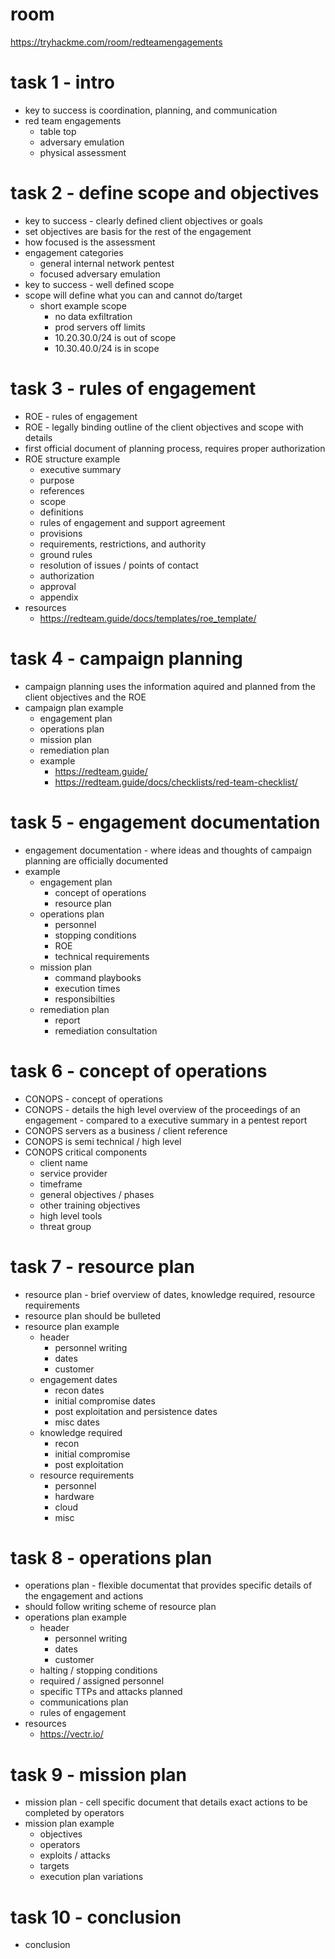 # room
https://tryhackme.com/room/redteamengagements

# task 1 - intro
* key to success is coordination, planning, and communication
* red team engagements
    * table top
    * adversary emulation
    * physical assessment

# task 2 - define scope and objectives
* key to success - clearly defined client objectives or goals
* set objectives are basis for the rest of the engagement
* how focused is the assessment
* engagement categories
    * general internal network pentest
    * focused adversary emulation
* key to success - well defined scope
* scope will define what you can and cannot do/target
    * short example scope
        * no data exfiltration
        * prod servers off limits
        * 10.20.30.0/24 is out of scope
        * 10.30.40.0/24 is in scope

# task 3 - rules of engagement
* ROE - rules of engagement
* ROE - legally binding outline of the client objectives and scope with details
* first official document of planning process, requires proper authorization
* ROE structure example
    * executive summary
    * purpose
    * references
    * scope
    * definitions
    * rules of engagement and support agreement
    * provisions
    * requirements, restrictions, and authority
    * ground rules
    * resolution of issues / points of contact
    * authorization
    * approval
    * appendix
* resources
    * https://redteam.guide/docs/templates/roe_template/

# task 4 - campaign planning
* campaign planning uses the information aquired and planned from the client objectives and the ROE
* campaign plan example
    * engagement plan
    * operations plan
    * mission plan
    * remediation plan
    * example
        * https://redteam.guide/
        * https://redteam.guide/docs/checklists/red-team-checklist/

# task 5 - engagement documentation
* engagement documentation - where ideas and thoughts of campaign planning are officially documented
* example
    * engagement plan
        * concept of operations
        * resource plan
    * operations plan
        * personnel
        * stopping conditions
        * ROE
        * technical requirements
    * mission plan
        * command playbooks
        * execution times
        * responsibilties
    * remediation plan
        * report
        * remediation consultation

# task 6 - concept of operations
* CONOPS - concept of operations
* CONOPS - details the high level overview of the proceedings of an engagement - compared to a executive summary in a pentest report
* CONOPS servers as a business / client reference
* CONOPS is semi technical / high level
* CONOPS critical components
    * client name
    * service provider
    * timeframe
    * general objectives / phases
    * other training objectives
    * high level tools
    * threat group

# task 7 - resource plan
* resource plan - brief overview of dates, knowledge required, resource requirements
* resource plan should be bulleted
* resource plan example
    * header
        * personnel writing
        * dates
        * customer
    * engagement dates
        * recon dates
        * initial compromise dates
        * post exploitation and persistence dates
        * misc dates
    * knowledge required
        * recon
        * initial compromise
        * post exploitation
    * resource requirements
        * personnel
        * hardware
        * cloud
        * misc

# task 8 - operations plan
* operations plan - flexible documentat that provides specific details of the engagement and actions
* should follow writing scheme of resource plan
* operations plan example
    * header
        * personnel writing
        * dates
        * customer
    * halting / stopping conditions
    * required / assigned personnel
    * specific TTPs and attacks planned
    * communications plan
    * rules of engagement
* resources
    * https://vectr.io/

# task 9 - mission plan
* mission plan - cell specific document that details exact actions to be completed by operators
* mission plan example
    * objectives
    * operators
    * exploits / attacks
    * targets
    * execution plan variations

# task 10 - conclusion
* conclusion